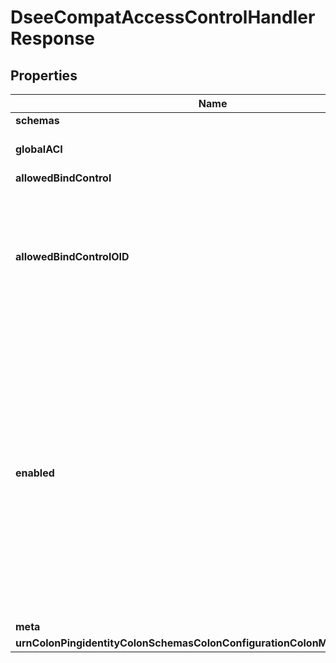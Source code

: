 

# DseeCompatAccessControlHandlerResponse


## Properties

| Name | Type | Description | Notes |
|------------ | ------------- | ------------- | -------------|
|**schemas** | **List&lt;EnumdseeCompatAccessControlHandlerSchemaUrn&gt;** |  |  |
|**globalACI** | **List&lt;String&gt;** | Defines global access control rules. |  [optional] |
|**allowedBindControl** | **List&lt;EnumaccessControlHandlerAllowedBindControlProp&gt;** |  |  [optional] |
|**allowedBindControlOID** | **List&lt;String&gt;** | Specifies the OIDs of any additional controls (not covered by the allowed-bind-control property) that should be permitted in bind requests. |  [optional] |
|**enabled** | **Boolean** | Indicates whether this Access Control Handler is enabled. If set to FALSE, then no access control is enforced, and any client (including unauthenticated or anonymous clients) could be allowed to perform any operation if not subject to other restrictions, such as those enforced by the privilege subsystem. |  |
|**meta** | [**MetaMeta**](MetaMeta.md) |  |  [optional] |
|**urnColonPingidentityColonSchemasColonConfigurationColonMessagesColon20** | [**MetaUrnPingidentitySchemasConfigurationMessages20**](MetaUrnPingidentitySchemasConfigurationMessages20.md) |  |  [optional] |



